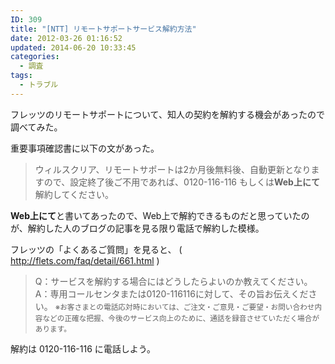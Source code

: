 ```yaml
---
ID: 309
title: "[NTT] リモートサポートサービス解約方法"
date: 2012-03-26 01:16:52
updated: 2014-06-20 10:33:45
categories:
  - 調査
tags:
  - トラブル
---
```


フレッツのリモートサポートについて、知人の契約を解約する機会があったので調べてみた。

<!--more-->

重要事項確認書に以下の文があった。

<blockquote>ウィルスクリア、リモートサポートは2か月後無料後、自動更新となりますので、設定終了後ご不用であれば、0120-116-116 もしくは<strong>Web上にて</strong>解約してください。</blockquote>
<strong>Web上にて</strong>と書いてあったので、Web上で解約できるものだと思っていたのが、解約した人のブログの記事を見る限り電話で解約した模様。

フレッツの「よくあるご質問」を見ると、
( <a href="http://flets.com/faq/detail/661.html">http://flets.com/faq/detail/661.html</a> )

<blockquote>Q：サービスを解約する場合にはどうしたらよいのか教えてください。
A：専用コールセンタまたは0120-116116に対して、その旨お伝えください。
<small>※お客さまとの電話応対時においては、ご注文・ご意見・ご要望・お問い合わせ内容などの正確な把握、今後のサービス向上のために、通話を録音させていただく場合があります。</small></blockquote>
解約は 0120-116-116 に電話しよう。
